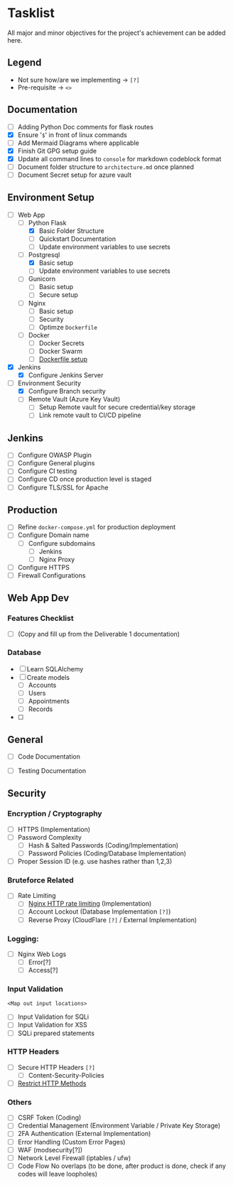 # Tasklist
All major and minor objectives for the project's achievement can be added here.

## Legend
- Not sure how/are we implementing -> `[?]`
- Pre-requisite -> `<>`

## Documentation
- [ ] Adding Python Doc comments for flask routes
- [x] Ensure '`$`' in front of linux commands
- [ ] Add Mermaid Diagrams where applicable
- [x] Finish Git GPG setup guide
- [x] Update all command lines to `console` for markdown codeblock format
- [ ] Document folder structure to `architecture.md` once planned
- [ ] Document Secret setup for azure vault

## Environment Setup
- [ ] Web App
  - [ ] Python Flask
    - [x] Basic Folder Structure
    - [ ] Quickstart Documentation
    - [ ] Update environment variables to use secrets
  - [ ] Postgresql
    - [x] Basic setup
    - [ ] Update environment variables to use secrets
  - [ ] Gunicorn
    - [ ] Basic setup
    - [ ] Secure setup
  - [ ] Nginx
    - [ ] Basic setup
    - [ ] Security
    - [ ] Optimze `Dockerfile`
  - [ ] Docker
    - [ ] Docker Secrets
    - [ ] Docker Swarm
    - [ ] [Dockerfile setup](https://testdriven.io/blog/docker-best-practices/)
- [x] Jenkins
  - [x] Configure Jenkins Server
- [ ] Environment Security
  - [x] Configure Branch security
  - [ ] Remote Vault (Azure Key Vault)
    - [ ] Setup Remote vault for secure credential/key storage
    - [ ] Link remote vault to CI/CD pipeline

## Jenkins
- [ ] Configure OWASP Plugin
- [ ] Configure General plugins
- [ ] Configure CI testing
- [ ] Configure CD once production level is staged
- [ ] Configure TLS/SSL for Apache

## Production
- [ ] Refine `docker-compose.yml` for production deployment
- [ ] Configure Domain name
  - [ ] Configure subdomains
    - [ ] Jenkins
    - [ ] Nginx Proxy
- [ ] Configure HTTPS
- [ ] Firewall Configurations

## Web App Dev

### Features Checklist
- [ ] (Copy and fill up from the Deliverable 1 documentation)

### Database
- [ ] Learn SQLAlchemy
- [ ] Create models
  - [ ] Accounts
  - [ ] Users
  - [ ] Appointments
  - [ ] Records
- [ ] 



## General
- [ ] Code Documentation
- [ ] Testing Documentation



## Security

### Encryption / Cryptography
- [ ] HTTPS (Implementation)
- [ ] Password Complexity 
  - [ ] Hash & Salted Passwords (Coding/Implementation)
  - [ ] Password Policies (Coding/Database Implementation)
- [ ] Proper Session ID (e.g. use hashes rather than 1,2,3)
  
### Bruteforce Related
- [ ] Rate Limiting
  - [ ] [Nginx HTTP rate limiting](http://nginx.org/en/docs/http/ngx_http_limit_req_module.html) (Implementation) 
  - [ ] Account Lockout (Database Implementation `[?]`)
  - [ ] Reverse Proxy (CloudFlare `[?]` / External Implementation)

### Logging:
- [ ] Nginx Web Logs
  - [ ] Error[?]
  - [ ] Access[?]

### Input Validation
`<Map out input locations>`
- [ ] Input Validation for SQLi
- [ ] Input Validation for XSS
- [ ] SQLi prepared statements

### HTTP Headers
- [ ] Secure HTTP Headers `[?]`
    - [ ] Content-Security-Policies
- [ ] [Restrict HTTP Methods](https://techtutorialsx.com/2016/12/24/flask-controlling-http-methods-allowed/)

### Others
- [ ] CSRF Token (Coding)
- [ ] Credential Management (Environment Variable / Private Key Storage)
- [ ] 2FA Authentication (External Implementation)
- [ ] Error Handling (Custom Error Pages)
- [ ] WAF (modsecurity[?])
- [ ] Network Level Firewall (iptables / ufw)
- [ ] Code Flow No overlaps (to be done, after product is done, check if any codes will leave loopholes)